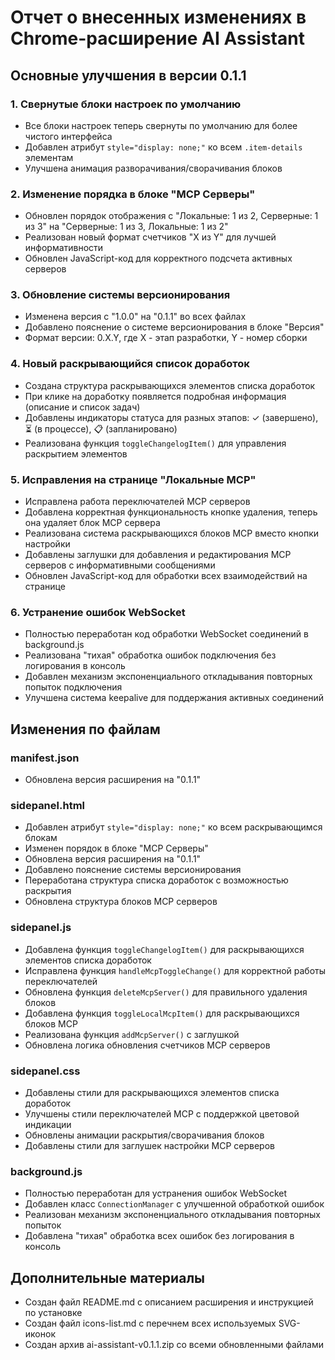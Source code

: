 # Отчет о внесенных изменениях в Chrome-расширение AI Assistant

## Основные улучшения в версии 0.1.1

### 1. Свернутые блоки настроек по умолчанию
- Все блоки настроек теперь свернуты по умолчанию для более чистого интерфейса
- Добавлен атрибут `style="display: none;"` ко всем `.item-details` элементам
- Улучшена анимация разворачивания/сворачивания блоков

### 2. Изменение порядка в блоке "MCP Серверы"
- Обновлен порядок отображения с "Локальные: 1 из 2, Серверные: 1 из 3" на "Серверные: 1 из 3, Локальные: 1 из 2"
- Реализован новый формат счетчиков "X из Y" для лучшей информативности
- Обновлен JavaScript-код для корректного подсчета активных серверов

### 3. Обновление системы версионирования
- Изменена версия с "1.0.0" на "0.1.1" во всех файлах
- Добавлено пояснение о системе версионирования в блоке "Версия"
- Формат версии: 0.X.Y, где X - этап разработки, Y - номер сборки

### 4. Новый раскрывающийся список доработок
- Создана структура раскрывающихся элементов списка доработок
- При клике на доработку появляется подробная информация (описание и список задач)
- Добавлены индикаторы статуса для разных этапов: ✓ (завершено), ⏳ (в процессе), 📋 (запланировано)
- Реализована функция `toggleChangelogItem()` для управления раскрытием элементов

### 5. Исправления на странице "Локальные MCP"
- Исправлена работа переключателей MCP серверов
- Добавлена корректная функциональность кнопке удаления, теперь она удаляет блок MCP сервера
- Реализована система раскрывающихся блоков MCP вместо кнопки настройки
- Добавлены заглушки для добавления и редактирования MCP серверов с информативными сообщениями
- Обновлен JavaScript-код для обработки всех взаимодействий на странице

### 6. Устранение ошибок WebSocket
- Полностью переработан код обработки WebSocket соединений в background.js
- Реализована "тихая" обработка ошибок подключения без логирования в консоль
- Добавлен механизм экспоненциального откладывания повторных попыток подключения
- Улучшена система keepalive для поддержания активных соединений

## Изменения по файлам

### manifest.json
- Обновлена версия расширения на "0.1.1"

### sidepanel.html
- Добавлен атрибут `style="display: none;"` ко всем раскрывающимся блокам
- Изменен порядок в блоке "MCP Серверы"
- Обновлена версия расширения на "0.1.1"
- Добавлено пояснение системы версионирования
- Переработана структура списка доработок с возможностью раскрытия
- Обновлена структура блоков MCP серверов

### sidepanel.js
- Добавлена функция `toggleChangelogItem()` для раскрывающихся элементов списка доработок
- Исправлена функция `handleMcpToggleChange()` для корректной работы переключателей
- Обновлена функция `deleteMcpServer()` для правильного удаления блоков
- Добавлена функция `toggleLocalMcpItem()` для раскрывающихся блоков MCP
- Реализована функция `addMcpServer()` с заглушкой
- Обновлена логика обновления счетчиков MCP серверов

### sidepanel.css
- Добавлены стили для раскрывающихся элементов списка доработок
- Улучшены стили переключателей MCP с поддержкой цветовой индикации
- Обновлены анимации раскрытия/сворачивания блоков
- Добавлены стили для заглушек настройки MCP серверов

### background.js
- Полностью переработан для устранения ошибок WebSocket
- Добавлен класс `ConnectionManager` с улучшенной обработкой ошибок
- Реализован механизм экспоненциального откладывания повторных попыток
- Добавлена "тихая" обработка всех ошибок без логирования в консоль

## Дополнительные материалы
- Создан файл README.md с описанием расширения и инструкцией по установке
- Создан файл icons-list.md с перечнем всех используемых SVG-иконок
- Создан архив ai-assistant-v0.1.1.zip со всеми обновленными файлами
